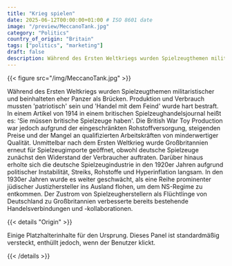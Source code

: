 ```yaml
---
title: "Krieg spielen"
date: 2025-06-12T00:00:00+01:00 # ISO 8601 date
image: "/preview/MeccanoTank.jpg"
category: "Politics"
country_of_origin: "Britain"
tags: ["politics", "marketing"]
draft: false
description: Während des Ersten Weltkriegs wurden Spielzeugthemen militaristischer...
---
```




{{< figure src="/img/MeccanoTank.jpg" >}}

Während des Ersten Weltkriegs wurden Spielzeugthemen militaristischer und beinhalteten eher Panzer als Brücken. Produktion und Verbrauch mussten 'patriotisch' sein und 'Handel mit dem Feind' wurde hart bestraft. In einem Artikel von 1914 in einem britischen Spielzeughandelsjournal heißt es: 'Sie müssen britische Spielzeuge haben'. Die British War Toy Production war jedoch aufgrund der eingeschränkten Rohstoffversorgung, steigenden Preise und der Mangel an qualifizierten Arbeitskräften von minderwertiger Qualität. Unmittelbar nach dem Ersten Weltkrieg wurde Großbritannien erneut für Spielzeugimporte geöffnet, obwohl deutsche Spielzeuge zunächst den Widerstand der Verbraucher auftraten. Darüber hinaus erholte sich die deutsche Spielzeugindustrie in den 1920er Jahren aufgrund politischer Instabilität, Streiks, Rohstoffe und Hyperinflation langsam. In den 1930er Jahren wurde es weiter geschwächt, als eine Reihe prominenter jüdischer Justizhersteller ins Ausland flohen, um dem NS-Regime zu entkommen. Der Zustrom von Spielzeugherstellern als Flüchtlinge von Deutschland zu Großbritannien verbesserte bereits bestehende Handelsverbindungen und -kollaborationen.

{{< details "Origin" >}}

Einige Platzhalterinhalte für den Ursprung. Dieses Panel ist standardmäßig versteckt, enthüllt jedoch, wenn der Benutzer klickt.

{{< /details >}}

